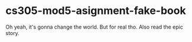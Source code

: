 # cs305-mod5-asignment-fake-book
Oh yeah, it's gonna change the world.
But for real tho. Also read the epic story.
